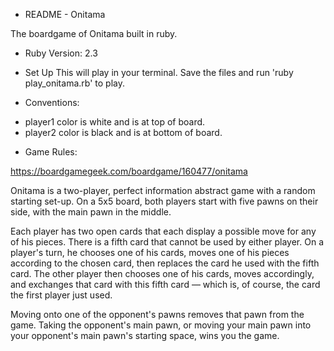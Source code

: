 * README - Onitama

The boardgame of Onitama built in ruby.

* Ruby Version: 2.3

* Set Up
This will play in your terminal.
Save the files and run 'ruby play_onitama.rb' to play.

* Conventions:
- player1 color is white and is at top of board.
- player2 color is black and is at bottom of board.

* Game Rules:

https://boardgamegeek.com/boardgame/160477/onitama

Onitama is a two-player, perfect information abstract game with a random starting set-up. On a 5x5 board, both players start with five pawns on their side, with the main pawn in the middle.

Each player has two open cards that each display a possible move for any of his pieces. There is a fifth card that cannot be used by either player. On a player's turn, he chooses one of his cards, moves one of his pieces according to the chosen card, then replaces the card he used with the fifth card. The other player then chooses one of his cards, moves accordingly, and exchanges that card with this fifth card — which is, of course, the card the first player just used.

Moving onto one of the opponent's pawns removes that pawn from the game. Taking the opponent's main pawn, or moving your main pawn into your opponent's main pawn's starting space, wins you the game.
